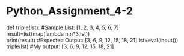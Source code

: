 # Python_Assignment_4-2
def triple(lst):                            #Sample List: [1, 2, 3, 4, 5, 6, 7]         
    result=list(map(lambda n:n*3,lst))      
    print(result)                          #Expected Output: [3, 6, 9, 12, 15, 18, 21]
lst=eval(input())                          
triple(lst)                                #My output: [3, 6, 9, 12, 15, 18, 21]
